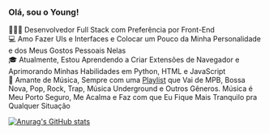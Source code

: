

### Olá, sou o Young!

👨🏼‍💻 Desenvolvedor Full Stack com Preferência por Front-End<br/>
💻 Amo Fazer UIs e Interfaces e Colocar um Pouco da Minha Personalidade e dos Meus Gostos Pessoais Nelas<br/>
🎓 Atualmente, Estou Aprendendo a Criar Extensões de Navegador e Aprimorando Minhas Habilidades em Python, HTML e JavaScript<br/>
🎺 Amante de Música, Sempre com uma [Playlist](https://open.spotify.com/user/31k6tt7qmnkuzuwph47wzbklvjiq/playlists) que Vai de MPB, Bossa Nova, Pop, Rock, Trap, Música Underground e Outros Gêneros. Música é Meu Porto Seguro, Me Acalma e Faz com que Eu Fique Mais Tranquilo pra Qualquer Situação<br/>



[![Anurag's GitHub stats](https://github-readme-stats.vercel.app/api?username=YoungLeeS2&count_private=true&show_icons=true&theme=darcula)](https://github.com/anuraghazra/github-readme-stats)






